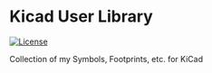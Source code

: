 # Kicad User Library

[![License](https://img.shields.io/github/license/CostasAK/kicad-user-library)](https://github.com/CostasAK/kicad-user-library/blob/master/LICENSE)
<!--[![Watchers](https://img.shields.io/github/watchers/costasak/kicad-user-library)](https://github.com/CostasAK/kicad-user-library)
[![Stars](https://img.shields.io/github/stars/costasak/kicad-user-library)](https://github.com/CostasAK/kicad-user-library)
[![Forks](https://img.shields.io/github/forks/costasak/kicad-user-library)](https://github.com/CostasAK/kicad-user-library)-->

Collection of my Symbols, Footprints, etc. for KiCad
